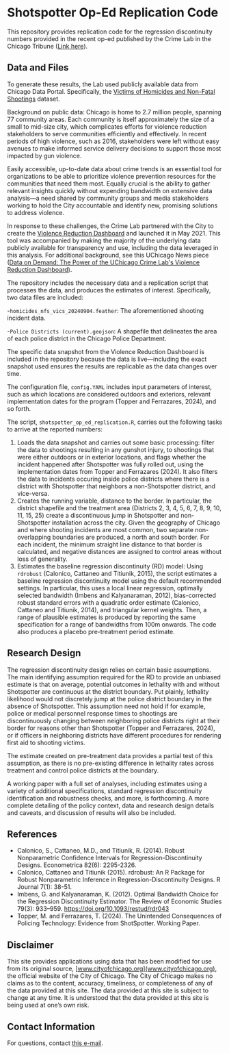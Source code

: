 # Shotspotter Op-Ed Replication Code

This repository provides replication code for the regression discontinuity numbers provided in the recent op-ed published by the Crime Lab in the Chicago Tribune ([Link here](https://www.chicagotribune.com/2024/09/11/opinion-shot-spotter-chicago-response-to-victims/?share=htec0pon1ceipcppptis)).

## Data and Files

To generate these results, the Lab used publicly available data from Chicago Data Portal. Specifically, the [Victims of Homicides and Non-Fatal Shootings](https://data.cityofchicago.org/Public-Safety/Violence-Reduction-Victims-of-Homicides-and-Non-Fa/gumc-mgzr/about_data) dataset.

Background on public data: Chicago is home to 2.7 million people, spanning 77 community areas. Each community is itself approximately the size of a small to mid-size city, which complicates efforts for violence reduction stakeholders to serve communities efficiently and effectively. In recent periods of high violence, such as 2016, stakeholders were left without easy avenues to make informed service delivery decisions to support those most impacted by gun violence.

Easily accessible, up-to-date data about crime trends is an essential tool for organizations to be able to prioritize violence prevention resources for the communities that need them most. Equally crucial is the ability to gather relevant insights quickly without expending bandwidth on extensive data analysis—a need shared by community groups and media stakeholders working to hold the City accountable and identify new, promising solutions to address violence.

In response to these challenges, the Crime Lab partnered with the City to create the [Violence Reduction Dashboard](https://www.chicago.gov/city/en/sites/vrd/home.html) and launched it in May 2021. This tool was accompanied by making the majority of the underlying data publicly available for transparency and use, including the data leveraged in this analysis. For additional background, see this UChicago News piece ([Data on Demand: The Power of the UChicago Crime Lab's Violence Reduction Dashboard](https://harris.uchicago.edu/news-events/news/data-demand-power-uchicago-crime-labs-violence-reduction-dashboard)). 

The repository includes the necessary data and a replication script that processes the data, and produces the estimates of interest. Specifically, two data files are included: 

-`homicides_nfs_vics_20240904.feather`: The aforementioned shooting incident data.

-`Police Districts (current).geojson`: A shapefile that delineates the area of each police district in the Chicago Police Department.

The specific data snapshot from the Violence Reduction Dashboard is included in the repository because the data is live—including the exact snapshot used ensures the results are replicable as the data changes over time.

The configuration file, `config.YAML` includes input parameters of interest, such as which locations are considered outdoors and exteriors, relevant implementation dates for the program (Topper and Ferrazares, 2024), and so forth.

The script, `shotspotter_op_ed_replication.R`, carries out the following tasks to arrive at the reported numbers:

1. Loads the data snapshot and carries out some basic processing: filter the data to shootings resulting in any gunshot injury, to shootings that were either outdoors or in exterior locations, and flags whether the incident happened after Shotspotter was fully rolled out, using the implementation dates from Topper and Ferrazares (2024). It also filters the data to incidents occuring inside police districts where there is a district with Shotspotter that neighbors a non-Shotspotter district, and vice-versa.
2. Creates the running variable, distance to the border. In particular, the district shapefile and the treatment area (Districts 2, 3, 4, 5, 6, 7, 8, 9, 10, 11, 15, 25) create a discontinuous jump in Shotspotter and non-Shotspotter installation across the city. Given the geography of Chicago and where shooting incidents are most common, two separate non-overlapping boundaries are produced, a north and south border. For each incident, the minimum straight line distance to that border is calculated, and negative distances are assigned to control areas without loss of generality.
3. Estimates the baseline regression discontinuity (RD) model: Using `rdrobust` (Calonico, Cattaneo and Titiunik, 2015), the script estimates a baseline regression discontinuity model using the default recommended settings. In particular, this uses a local linear regression, optimally selected bandwidth (Imbens and Kalyanaraman, 2012), bias-corrected robust standard errors with a quadratic order estimate (Calonico, Cattaneo and Titiunik, 2014), and triangular kernel weights. Then, a range of plausible estimates is produced by reporting the same specification for a range of bandwidths from 100m onwards. The code also produces a placebo pre-treatment period estimate.

## Research Design

The regression discontinuity design relies on certain basic assumptions. The main identifying assumption required for the RD to provide an unbiased estimate is that on average, potential outcomes in lethality with and without Shotspotter are continuous at the district boundary. Put plainly, lethality likelihood would not discretely jump at the police district boundary in the absence of Shotspotter. This assumption need not hold if for example, police or medical personnel response times to shootings are discontinuously changing between neighboring police districts right at their border for reasons other than Shotspotter (Topper and Ferrazares, 2024), or if officers in neighboring districts have different procedures for rendering first aid to shooting victims. 

The estimate created on pre-treatment data provides a partial test of this assumption, as there is no pre-existing difference in lethality rates across treatment and control police districts at the boundary.

A working paper with a full set of analyses, including estimates using a variety of additional specifications, standard regression discontinuity identification and robustness checks, and more, is forthcoming. A more complete detailing of the policy context, data and research design details and caveats, and discussion of results will also be included.

## References
- Calonico, S., Cattaneo, M.D., and Titiunik, R. (2014). Robust Nonparametric Confidence Intervals for Regression-Discontinuity Designs. Econometrica 82(6): 2295-2326.
- Calonico, Cattaneo and Titiunik (2015). rdrobust: An R Package for Robust Nonparametric Inference in Regression-Discontinuity Designs. R Journal 7(1): 38-51.
- Imbens, G. and Kalyanaraman, K. (2012). Optimal Bandwidth Choice for the Regression Discontinuity Estimator. The Review of Economic Studies 79(3): 933–959. https://doi.org/10.1093/restud/rdr043
- Topper, M. and Ferrazares, T. (2024). The Unintended Consequences of Policing Technology: Evidence from ShotSpotter. Working Paper.

## Disclaimer

This site provides applications using data that has been modified for use from its original source, [www.cityofchicago.org](www.cityofchicago.org), the official website of the City of Chicago. The City of Chicago makes no claims as to the content, accuracy, timeliness, or completeness of any of the data provided at this site. The data provided at this site is subject to change at any time. It is understood that the data provided at this site is being used at one’s own risk.

## Contact Information

For questions, contact [this e-mail](terencechau@uchicago.edu).
